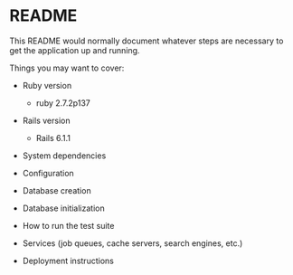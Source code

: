 # README

This README would normally document whatever steps are necessary to get the
application up and running.

Things you may want to cover:

* Ruby version
  - ruby 2.7.2p137

* Rails version
  - Rails 6.1.1


* System dependencies

* Configuration

* Database creation

* Database initialization

* How to run the test suite

* Services (job queues, cache servers, search engines, etc.)

* Deployment instructions
